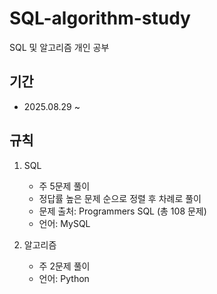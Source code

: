 # SQL-algorithm-study
SQL 및 알고리즘 개인 공부

## 기간
- 2025.08.29 ~

## 규칙
1. SQL
   - 주 5문제 풀이
   - 정답률 높은 문제 순으로 정렬 후 차례로 풀이
   - 문제 출처: Programmers SQL (총 108 문제)
   - 언어: MySQL

2. 알고리즘
   - 주 2문제 풀이
   - 언어: Python
